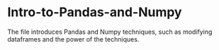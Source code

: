 # Intro-to-Pandas-and-Numpy
The file introduces Pandas and Numpy techniques, such as modifying dataframes and the power of the techniques.

